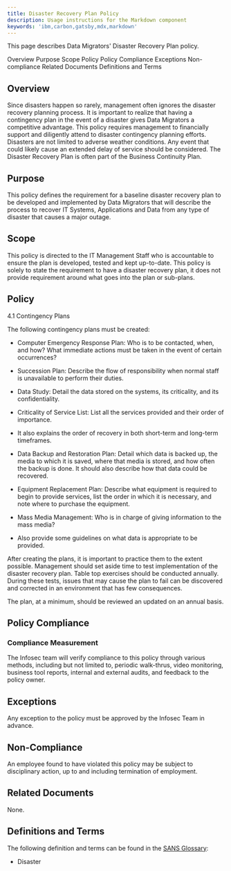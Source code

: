 ```yaml
---
title: Disaster Recovery Plan Policy
description: Usage instructions for the Markdown component
keywords: 'ibm,carbon,gatsby,mdx,markdown'
---
```


<PageDescription>

This page describes Data Migrators' Disaster Recovery Plan policy.

</PageDescription>

<AnchorLinks>
  <AnchorLink>Overview</AnchorLink>
  <AnchorLink>Purpose</AnchorLink>
  <AnchorLink>Scope</AnchorLink>
  <AnchorLink>Policy</AnchorLink>
  <AnchorLink>Policy Compliance</AnchorLink>
  <AnchorLink>Exceptions</AnchorLink>
  <AnchorLink>Non-compliance</AnchorLink>
  <AnchorLink>Related Documents</AnchorLink>
  <AnchorLink>Definitions and Terms</AnchorLink>
</AnchorLinks>

## Overview

Since disasters happen so rarely, management often ignores the disaster
recovery planning process. It is important to realize that having a
contingency plan in the event of a disaster gives Data Migrators a
competitive advantage. This policy requires management to financially
support and diligently attend to disaster contingency planning efforts.
Disasters are not limited to adverse weather conditions. Any event that
could likely cause an extended delay of service should be considered.
The Disaster Recovery Plan is often part of the Business Continuity
Plan.

## Purpose

This policy defines the requirement for a baseline disaster recovery
plan to be developed and implemented by Data Migrators that will
describe the process to recover IT Systems, Applications and Data from
any type of disaster that causes a major outage.

## Scope

This policy is directed to the IT Management Staff who is accountable to
ensure the plan is developed, tested and kept up-to-date. This policy is
solely to state the requirement to have a disaster recovery plan, it
does not provide requirement around what goes into the plan or
sub-plans.

## Policy

4.1 Contingency Plans

The following contingency plans must be created:

-   Computer Emergency Response Plan: Who is to be contacted, when, and
    how? What immediate actions must be taken in the event of certain
    occurrences?

-   Succession Plan: Describe the flow of responsibility when normal
    staff is unavailable to perform their duties.

-   Data Study: Detail the data stored on the systems, its criticality,
    and its confidentiality.

-   Criticality of Service List: List all the services provided and
    their order of importance.

-   It also explains the order of recovery in both short-term and
    long-term timeframes.

-   Data Backup and Restoration Plan: Detail which data is backed up,
    the media to which it is saved, where that media is stored, and how
    often the backup is done. It should also describe how that data
    could be recovered.

-   Equipment Replacement Plan: Describe what equipment is required to
    begin to provide services, list the order in which it is necessary,
    and note where to purchase the equipment.

-   Mass Media Management: Who is in charge of giving information to the
    mass media?

-   Also provide some guidelines on what data is appropriate to be
    provided.

After creating the plans, it is important to practice them to the
extent possible. Management should set aside time to test
implementation of the disaster recovery plan. Table top exercises
should be conducted annually. During these tests, issues that may
cause the plan to fail can be discovered and corrected in an
environment that has few consequences.

The plan, at a minimum, should be reviewed an updated on an annual
basis.

## Policy Compliance

### Compliance Measurement
The Infosec team will verify compliance to this policy through various
methods, including but not limited to, periodic walk-thrus, video
monitoring, business tool reports, internal and external audits, and
feedback to the policy owner.

## Exceptions

Any exception to the policy must be approved by the Infosec Team in
advance.

## Non-Compliance

An employee found to have violated this policy may be subject to
disciplinary action, up to and including termination of employment.

## Related Documents

None.

## Definitions and Terms

The following definition and terms can be found in the [SANS Glossary](https://www.sans.org/security-resources/glossary-of-terms/):

-   Disaster
